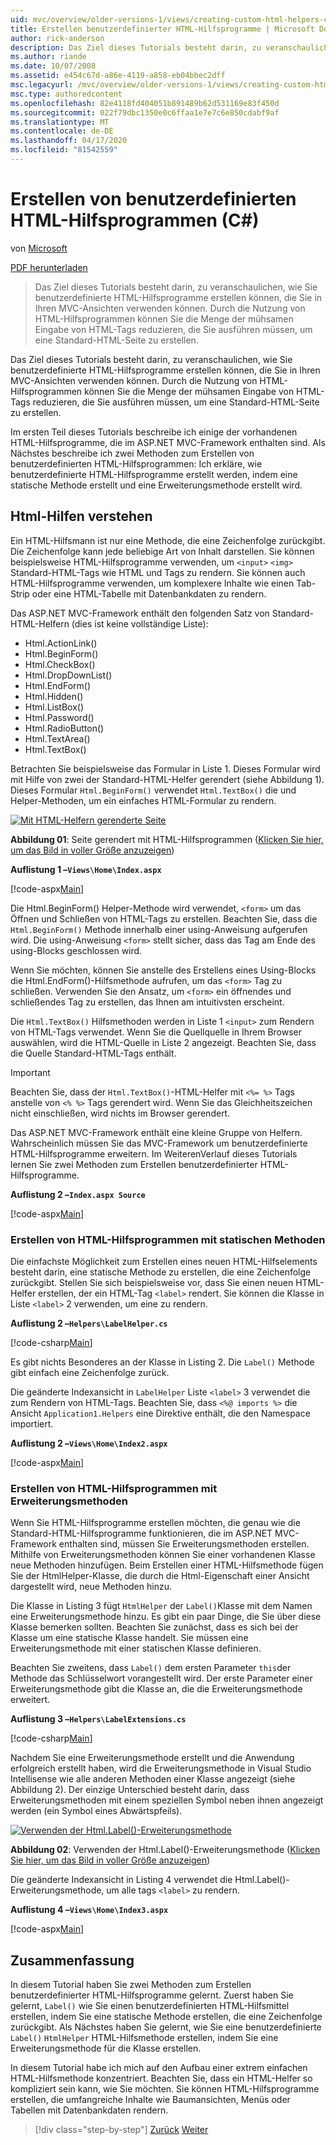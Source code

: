 ```yaml
---
uid: mvc/overview/older-versions-1/views/creating-custom-html-helpers-cs
title: Erstellen benutzerdefinierter HTML-Hilfsprogramme | Microsoft Docs
author: rick-anderson
description: Das Ziel dieses Tutorials besteht darin, zu veranschaulichen, wie Sie benutzerdefinierte HTML-Hilfsprogramme erstellen können, die Sie in Ihren MVC-Ansichten verwenden können. Durch die Nutzung von HTML Helper...
ms.author: riande
ms.date: 10/07/2008
ms.assetid: e454c67d-a86e-4119-a858-eb04bbec2dff
msc.legacyurl: /mvc/overview/older-versions-1/views/creating-custom-html-helpers-cs
msc.type: authoredcontent
ms.openlocfilehash: 82e4118fd404051b891489b62d531169e83f450d
ms.sourcegitcommit: 022f79dbc1350e0c6ffaa1e7e7c6e850cdabf9af
ms.translationtype: MT
ms.contentlocale: de-DE
ms.lasthandoff: 04/17/2020
ms.locfileid: "81542559"
---
```

# <a name="creating-custom-html-helpers-c"></a>Erstellen von benutzerdefinierten HTML-Hilfsprogrammen (C#)

von [Microsoft](https://github.com/microsoft)

[PDF herunterladen](https://download.microsoft.com/download/1/1/f/11f721aa-d749-4ed7-bb89-a681b68894e6/ASPNET_MVC_Tutorial_9_CS.pdf)

> Das Ziel dieses Tutorials besteht darin, zu veranschaulichen, wie Sie benutzerdefinierte HTML-Hilfsprogramme erstellen können, die Sie in Ihren MVC-Ansichten verwenden können. Durch die Nutzung von HTML-Hilfsprogrammen können Sie die Menge der mühsamen Eingabe von HTML-Tags reduzieren, die Sie ausführen müssen, um eine Standard-HTML-Seite zu erstellen.

Das Ziel dieses Tutorials besteht darin, zu veranschaulichen, wie Sie benutzerdefinierte HTML-Hilfsprogramme erstellen können, die Sie in Ihren MVC-Ansichten verwenden können. Durch die Nutzung von HTML-Hilfsprogrammen können Sie die Menge der mühsamen Eingabe von HTML-Tags reduzieren, die Sie ausführen müssen, um eine Standard-HTML-Seite zu erstellen.

Im ersten Teil dieses Tutorials beschreibe ich einige der vorhandenen HTML-Hilfsprogramme, die im ASP.NET MVC-Framework enthalten sind. Als Nächstes beschreibe ich zwei Methoden zum Erstellen von benutzerdefinierten HTML-Hilfsprogrammen: Ich erkläre, wie benutzerdefinierte HTML-Hilfsprogramme erstellt werden, indem eine statische Methode erstellt und eine Erweiterungsmethode erstellt wird.

## <a name="understanding-html-helpers"></a>Html-Hilfen verstehen

Ein HTML-Hilfsmann ist nur eine Methode, die eine Zeichenfolge zurückgibt. Die Zeichenfolge kann jede beliebige Art von Inhalt darstellen. Sie können beispielsweise HTML-Hilfsprogramme verwenden, um `<input>` `<img>` Standard-HTML-Tags wie HTML und Tags zu rendern. Sie können auch HTML-Hilfsprogramme verwenden, um komplexere Inhalte wie einen Tab-Strip oder eine HTML-Tabelle mit Datenbankdaten zu rendern.

Das ASP.NET MVC-Framework enthält den folgenden Satz von Standard-HTML-Helfern (dies ist keine vollständige Liste):

- Html.ActionLink()
- Html.BeginForm()
- Html.CheckBox()
- Html.DropDownList()
- Html.EndForm()
- Html.Hidden()
- Html.ListBox()
- Html.Password()
- Html.RadioButton()
- Html.TextArea()
- Html.TextBox()

Betrachten Sie beispielsweise das Formular in Liste 1. Dieses Formular wird mit Hilfe von zwei der Standard-HTML-Helfer gerendert (siehe Abbildung 1). Dieses Formular `Html.BeginForm()` verwendet `Html.TextBox()` die und Helper-Methoden, um ein einfaches HTML-Formular zu rendern.

[![Mit HTML-Helfern gerenderte Seite](creating-custom-html-helpers-cs/_static/image2.png)](creating-custom-html-helpers-cs/_static/image1.png)

**Abbildung 01**: Seite gerendert mit HTML-Hilfsprogrammen ([Klicken Sie hier, um das Bild in voller Größe anzuzeigen](creating-custom-html-helpers-cs/_static/image3.png))

**Auflistung 1 –`Views\Home\Index.aspx`**

[!code-aspx[Main](creating-custom-html-helpers-cs/samples/sample1.aspx)]

Die Html.BeginForm() Helper-Methode wird verwendet, `<form>` um das Öffnen und Schließen von HTML-Tags zu erstellen. Beachten Sie, dass die `Html.BeginForm()` Methode innerhalb einer using-Anweisung aufgerufen wird. Die using-Anweisung `<form>` stellt sicher, dass das Tag am Ende des using-Blocks geschlossen wird.

Wenn Sie möchten, können Sie anstelle des Erstellens eines Using-Blocks die Html.EndForm()-Hilfsmethode aufrufen, um das `<form>` Tag zu schließen. Verwenden Sie den Ansatz, um `<form>` ein öffnendes und schließendes Tag zu erstellen, das Ihnen am intuitivsten erscheint.

Die `Html.TextBox()` Hilfsmethoden werden in Liste 1 `<input>` zum Rendern von HTML-Tags verwendet. Wenn Sie die Quellquelle in Ihrem Browser auswählen, wird die HTML-Quelle in Liste 2 angezeigt. Beachten Sie, dass die Quelle Standard-HTML-Tags enthält.

> [!IMPORTANT]
> Beachten Sie, dass der `Html.TextBox()`-HTML-Helfer mit `<%= %>` Tags anstelle von `<% %>` Tags gerendert wird. Wenn Sie das Gleichheitszeichen nicht einschließen, wird nichts im Browser gerendert.

Das ASP.NET MVC-Framework enthält eine kleine Gruppe von Helfern. Wahrscheinlich müssen Sie das MVC-Framework um benutzerdefinierte HTML-Hilfsprogramme erweitern. Im WeiterenVerlauf dieses Tutorials lernen Sie zwei Methoden zum Erstellen benutzerdefinierter HTML-Hilfsprogramme.

**Auflistung 2 –`Index.aspx Source`**

[!code-aspx[Main](creating-custom-html-helpers-cs/samples/sample2.aspx)]

### <a name="creating-html-helpers-with-static-methods"></a>Erstellen von HTML-Hilfsprogrammen mit statischen Methoden

Die einfachste Möglichkeit zum Erstellen eines neuen HTML-Hilfselements besteht darin, eine statische Methode zu erstellen, die eine Zeichenfolge zurückgibt. Stellen Sie sich beispielsweise vor, dass Sie einen neuen HTML-Helfer erstellen, der ein HTML-Tag `<label>` rendert. Sie können die Klasse in Liste `<label>` 2 verwenden, um eine zu rendern.

**Auflistung 2 –`Helpers\LabelHelper.cs`**

[!code-csharp[Main](creating-custom-html-helpers-cs/samples/sample3.cs)]

Es gibt nichts Besonderes an der Klasse in Listing 2. Die `Label()` Methode gibt einfach eine Zeichenfolge zurück.

Die geänderte Indexansicht in `LabelHelper` Liste `<label>` 3 verwendet die zum Rendern von HTML-Tags. Beachten Sie, dass `<%@ imports %>` die Ansicht `Application1.Helpers` eine Direktive enthält, die den Namespace importiert.

**Auflistung 2 –`Views\Home\Index2.aspx`**

[!code-aspx[Main](creating-custom-html-helpers-cs/samples/sample4.aspx)]

### <a name="creating-html-helpers-with-extension-methods"></a>Erstellen von HTML-Hilfsprogrammen mit Erweiterungsmethoden

Wenn Sie HTML-Hilfsprogramme erstellen möchten, die genau wie die Standard-HTML-Hilfsprogramme funktionieren, die im ASP.NET MVC-Framework enthalten sind, müssen Sie Erweiterungsmethoden erstellen. Mithilfe von Erweiterungsmethoden können Sie einer vorhandenen Klasse neue Methoden hinzufügen. Beim Erstellen einer HTML-Hilfsmethode fügen Sie der HtmlHelper-Klasse, die durch die Html-Eigenschaft einer Ansicht dargestellt wird, neue Methoden hinzu.

Die Klasse in Listing 3 fügt `HtmlHelper` der `Label()`Klasse mit dem Namen eine Erweiterungsmethode hinzu. Es gibt ein paar Dinge, die Sie über diese Klasse bemerken sollten. Beachten Sie zunächst, dass es sich bei der Klasse um eine statische Klasse handelt. Sie müssen eine Erweiterungsmethode mit einer statischen Klasse definieren.

Beachten Sie zweitens, dass `Label()` dem ersten Parameter `this`der Methode das Schlüsselwort vorangestellt wird. Der erste Parameter einer Erweiterungsmethode gibt die Klasse an, die die Erweiterungsmethode erweitert.

**Auflistung 3 –`Helpers\LabelExtensions.cs`**

[!code-csharp[Main](creating-custom-html-helpers-cs/samples/sample5.cs)]

Nachdem Sie eine Erweiterungsmethode erstellt und die Anwendung erfolgreich erstellt haben, wird die Erweiterungsmethode in Visual Studio Intellisense wie alle anderen Methoden einer Klasse angezeigt (siehe Abbildung 2). Der einzige Unterschied besteht darin, dass Erweiterungsmethoden mit einem speziellen Symbol neben ihnen angezeigt werden (ein Symbol eines Abwärtspfeils).

[![Verwenden der Html.Label()-Erweiterungsmethode](creating-custom-html-helpers-cs/_static/image5.png)](creating-custom-html-helpers-cs/_static/image4.png)

**Abbildung 02**: Verwenden der Html.Label()-Erweiterungsmethode ([Klicken Sie hier, um das Bild in voller Größe anzuzeigen](creating-custom-html-helpers-cs/_static/image6.png))

Die geänderte Indexansicht in Listing 4 verwendet die Html.Label()-Erweiterungsmethode, um alle tags `<label>` zu rendern.

**Auflistung 4 –`Views\Home\Index3.aspx`**

[!code-aspx[Main](creating-custom-html-helpers-cs/samples/sample6.aspx)]

## <a name="summary"></a>Zusammenfassung

In diesem Tutorial haben Sie zwei Methoden zum Erstellen benutzerdefinierter HTML-Hilfsprogramme gelernt. Zuerst haben Sie gelernt, `Label()` wie Sie einen benutzerdefinierten HTML-Hilfsmittel erstellen, indem Sie eine statische Methode erstellen, die eine Zeichenfolge zurückgibt. Als Nächstes haben Sie gelernt, wie Sie eine benutzerdefinierte `Label()` `HtmlHelper` HTML-Hilfsmethode erstellen, indem Sie eine Erweiterungsmethode für die Klasse erstellen.

In diesem Tutorial habe ich mich auf den Aufbau einer extrem einfachen HTML-Hilfsmethode konzentriert. Beachten Sie, dass ein HTML-Helfer so kompliziert sein kann, wie Sie möchten. Sie können HTML-Hilfsprogramme erstellen, die umfangreiche Inhalte wie Baumansichten, Menüs oder Tabellen mit Datenbankdaten rendern.

> [!div class="step-by-step"]
> [Zurück](asp-net-mvc-views-overview-cs.md)
> [Weiter](using-the-tagbuilder-class-to-build-html-helpers-cs.md)

